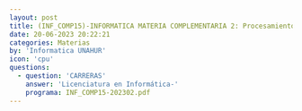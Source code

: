 ```yaml
---
layout: post
title: (INF_COMP15)-INFORMATICA MATERIA COMPLEMENTARIA 2: Procesamiento de imágenes y visión por computadora
date: 20-06-2023 20:22:21
categories: Materias
by: 'Informatica UNAHUR'
icon: 'cpu'
questions:
  - question: 'CARRERAS'
    answer: 'Licenciatura en Informática-'
    programa: INF_COMP15-202302.pdf
---
```

